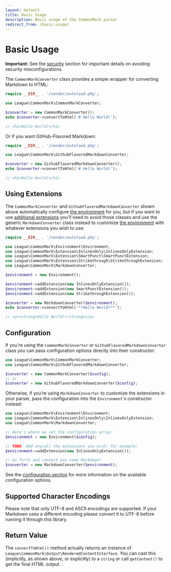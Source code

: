 ```yaml
---
layout: default
title: Basic Usage
description: Basic usage of the CommonMark parser
redirect_from: /basic-usage/
---
```


# Basic Usage

<i class="fa fa-exclamation-triangle"></i>
**Important:** See the [security](/2.1/security/) section for important details on avoiding security misconfigurations.

The `CommonMarkConverter` class provides a simple wrapper for converting Markdown to HTML:

```php
require __DIR__ . '/vendor/autoload.php';

use League\CommonMark\CommonMarkConverter;

$converter = new CommonMarkConverter();
echo $converter->convertToHtml('# Hello World!');

// <h1>Hello World!</h1>
```

Or if you want GitHub-Flavored Markdown:

```php
require __DIR__ . '/vendor/autoload.php';

use League\CommonMark\GithubFlavoredMarkdownConverter;

$converter = new GithubFlavoredMarkdownConverter();
echo $converter->convertToHtml('# Hello World!');

// <h1>Hello World!</h1>
```

## Using Extensions

The `CommonMarkConverter` and `GithubFlavoredMarkdownConverter` shown above automatically configure [the environment](/2.1/customization/environment/) for you, but if you want to use [additional extensions](/2.1/customization/extensions/) you'll need to avoid those classes and use the generic `MarkdownConverter` class instead to customize [the environment](/2.1/customization/environment/) with whatever extensions you wish to use:

```php
require __DIR__ . '/vendor/autoload.php';

use League\CommonMark\Environment\Environment;
use League\CommonMark\Extension\InlinesOnly\InlinesOnlyExtension;
use League\CommonMark\Extension\SmartPunct\SmartPunctExtension;
use League\CommonMark\Extension\Strikethrough\StrikethroughExtension;
use League\CommonMark\MarkdownConverter;

$environment = new Environment();

$environment->addExtension(new InlinesOnlyExtension());
$environment->addExtension(new SmartPunctExtension());
$environment->addExtension(new StrikethroughExtension());

$converter = new MarkdownConverter($environment);
echo $converter->convertToHtml('**Hello World!**');

// <p><strong>Hello World!</strong></p>
```

## Configuration

If you're using the `CommonMarkConverter` or `GithubFlavoredMarkdownConverter` class you can pass configuration options directly into their constructor:

```php
use League\CommonMark\CommonMarkConverter;
use League\CommonMark\GithubFlavoredMarkdownConverter;

$converter = new CommonMarkConverter($config);
// or
$converter = new GithubFlavoredMarkdownConverter($config);
```

Otherwise, if you’re using `MarkdownConverter` to customize the extensions in your parser, pass the configuration into the `Environment`'s constructor instead:

```php
use League\CommonMark\Environment\Environment;
use League\CommonMark\Extension\InlinesOnly\InlinesOnlyExtension;
use League\CommonMark\MarkdownConverter;

// Here's where we set the configuration array:
$environment = new Environment($config);

// TODO: Add any/all the extensions you wish; for example:
$environment->addExtension(new InlinesOnlyExtension());

// Go forth and convert you some Markdown!
$converter = new MarkdownConverter($environment);
```

See the [configuration section](/2.1/configuration/) for more information on the available configuration options.

## Supported Character Encodings

Please note that only UTF-8 and ASCII encodings are supported.  If your Markdown uses a different encoding please convert it to UTF-8 before running it through this library.

## Return Value

The `convertToHtml()` method actually returns an instance of `League\CommonMark\Output\RenderedContentInterface`.  You can cast this (implicitly, as shown above, or explicitly) to a `string` or call `getContent()` to get the final HTML output.

